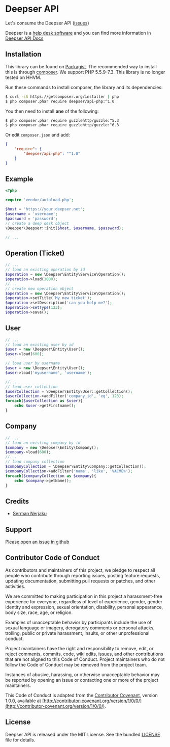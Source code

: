 Deepser API
===============

Let's consume the Deepser API ([issues](https://github.com/deepser/api-php/issues))

Deepser is a [help desk software](https://www.deepser.com/) and you can find more information in [Deepser API Docs](https://www.deepser.com/api/)

Installation
------------

This library can be found on [Packagist](https://packagist.org/packages/deepser/api-php).
The recommended way to install this is through [composer](http://getcomposer.org).
We support PHP 5.5.9-7.3. This library is no longer tested on HHVM.

Run these commands to install composer, the library and its dependencies:

```bash
$ curl -sS https://getcomposer.org/installer | php
$ php composer.phar require deepser/api-php:^1.0
```

You then need to install **one** of the following:
```bash
$ php composer.phar require guzzlehttp/guzzle:^5.3
$ php composer.phar require guzzlehttp/guzzle:^6.3
```

Or edit `composer.json` and add:

```json
{
    "require": {
        "deepser/api-php": "^1.0"
    }
}
```


Example
-------

```php
<?php

require 'vendor/autoload.php';

$host = 'https://your.deepser.net';
$username = 'username';
$password = 'password';
// create a deep desk object
\Deepser\Deepser::init($host, $username, $password);

// ...
```

Operation (Ticket)
-------

```php
// ...
// load an existing operation by id
$operation = new \Deepser\Entity\Service\Operation();
$operation->load(1000);
//...
// create new operation object
$operation = new \Deepser\Entity\Service\Operation();
$operation->setTitle('My new ticket');
$operation->setDescription('can you help me?');
$operation->setType(123);
$operation->save();

````

User
-------

```php
// ...
// load an existing user by id
$user = new \Deepser\Entity\User();
$user->load(600);

// load user by username
$user = new \Deepser\Entity\User();
$user->load('myusername', 'username');

//...
// load user collection
$userCollection = \Deepser\Entity\User::getCollection();
$userCollection->addFilter('company_id', 'eq', 123);
foreach($userCollection as $user){
    echo $user->getFirstname();
}

````

Company
-------

```php
// ...
// load an existing company by id
$company = new \Deepser\Entity\Company();
$company->load(600);
//...
// load company collection
$companyCollection = \Deepser\Entity\Company::getCollection();
$companyCollection->addFilter('name', 'like', '%ACME%');
foreach($companyCollection as $company){
    echo $company->getName();
}

````


Credits
-------

* [Serman Nerjaku](https://github.com/serman84)

Support
-------

[Please open an issue in github](https://github.com/deepser/api-php/issues)

Contributor Code of Conduct
---------------------------

As contributors and maintainers of this project, we pledge to respect all people
who contribute through reporting issues, posting feature requests, updating
documentation, submitting pull requests or patches, and other activities.

We are committed to making participation in this project a harassment-free
experience for everyone, regardless of level of experience, gender, gender
identity and expression, sexual orientation, disability, personal appearance,
body size, race, age, or religion.

Examples of unacceptable behavior by participants include the use of sexual
language or imagery, derogatory comments or personal attacks, trolling, public
or private harassment, insults, or other unprofessional conduct.

Project maintainers have the right and responsibility to remove, edit, or reject
comments, commits, code, wiki edits, issues, and other contributions that are
not aligned to this Code of Conduct. Project maintainers who do not follow the
Code of Conduct may be removed from the project team.

Instances of abusive, harassing, or otherwise unacceptable behavior may be
reported by opening an issue or contacting one or more of the project
maintainers.

This Code of Conduct is adapted from the [Contributor
Covenant](http:contributor-covenant.org), version 1.0.0, available at
[http://contributor-covenant.org/version/1/0/0/](http://contributor-covenant.org/version/1/0/0/).

License
-------

Deepser API is released under the MIT License. See the bundled
[LICENSE](https://github.com/deepser/api-php/blob/master/LICENSE) file for details.
